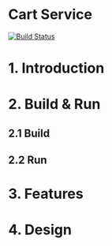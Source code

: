 # Cart Service

[![Build Status](https://travis-ci.org/reactivesw/cart.svg?branch=master)](https://travis-ci.org/reactivesw/cart)

# 1. Introduction

# 2. Build & Run
## 2.1 Build

## 2.2 Run

# 3. Features

# 4. Design
